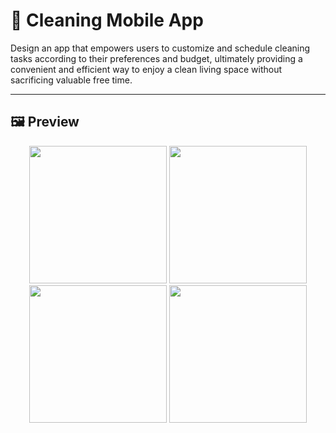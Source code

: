 # 🧼 Cleaning Mobile App

Design an app that empowers users to customize and schedule cleaning tasks according to their preferences and budget, ultimately providing a convenient and efficient way to enjoy a clean living space without sacrificing valuable free time.
___________________________________________________________

## 🖼️ Preview
<div style="text-align: center;">
<img src="https://i.imgur.com/wSA5CWK.jpeg" width="220"/>
<img src="https://i.imgur.com/fmt2uRQ.jpeg" width="220"/>
<img src="https://i.imgur.com/sLfERYJ.jpeg" width="220"/>  
<img src="https://github.com/user-attachments/assets/064b4d59-b63d-466a-9a16-0cca6064ecde" width="220"/>
</div>
